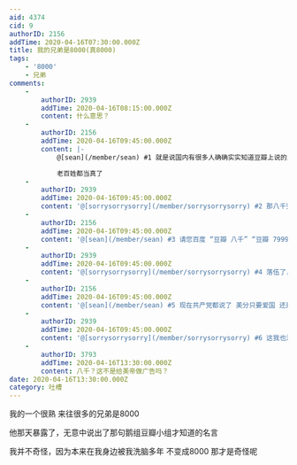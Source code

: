 ```yaml
---
aid: 4374
cid: 9
authorID: 2156
addTime: 2020-04-16T07:30:00.000Z
title: 我的兄弟是8000(真8000)
tags:
    - '8000'
    - 兄弟
comments:
    -
        authorID: 2939
        addTime: 2020-04-16T08:15:00.000Z
        content: 什么意思？
    -
        authorID: 2156
        addTime: 2020-04-16T09:45:00.000Z
        content: |-
            @[sean](/member/sean) #1 就是说国内有很多人确确实实知道豆瓣上说的八千是什么意思

            老百姓都当真了
    -
        authorID: 2939
        addTime: 2020-04-16T09:45:00.000Z
        content: '@[sorrysorrysorry](/member/sorrysorrysorry) #2 那八千究竟是啥意思。。。'
    -
        authorID: 2156
        addTime: 2020-04-16T09:45:00.000Z
        content: '@[sean](/member/sean) #3 请您百度 “豆瓣 八千” “豆瓣 7999”'
    -
        authorID: 2939
        addTime: 2020-04-16T09:45:00.000Z
        content: '@[sorrysorrysorry](/member/sorrysorrysorry) #4 落伍了，我还停留在‘美分’的说法上呢。'
    -
        authorID: 2156
        addTime: 2020-04-16T09:45:00.000Z
        content: '@[sean](/member/sean) #5 现在共产党都说了 美分只要爱国 还是好的'
    -
        authorID: 2939
        addTime: 2020-04-16T09:45:00.000Z
        content: '@[sorrysorrysorry](/member/sorrysorrysorry) #6 这我也没听说过。。。'
    -
        authorID: 3793
        addTime: 2020-04-16T13:30:00.000Z
        content: 八千？这不是给美帝做广告吗？
date: 2020-04-16T13:30:00.000Z
category: 吐槽
---
```


我的一个很熟 来往很多的兄弟是8000

他那天暴露了，无意中说出了那句鹅组豆瓣小组才知道的名言

我并不奇怪，因为本来在我身边被我洗脑多年 不变成8000 那才是奇怪呢
